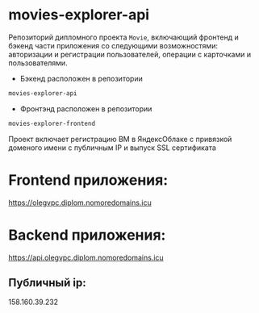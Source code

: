 # movies-explorer-api
Репозиторий дипломного проекта `Movie`, включающий фронтенд 
и бэкенд части приложения со следующими возможностями: авторизации 
и регистрации пользователей, операции с карточками и пользователями. 
* Бэкенд расположен в репозитории 
```html
movies-explorer-api
``` 
* Фронтэнд расположен в репозитории 
```html
movies-explorer-frontend
``` 

Проект включает регистрацию ВМ в ЯндексОблаке с привязкой доменого имени 
с  публичным IP и выпуск SSL сертификата



# Frontend приложения:
https://olegvpc.diplom.nomoredomains.icu

# Backend приложения:
https://api.olegvpc.diplom.nomoredomains.icu

## Публичный ip: 
158.160.39.232
